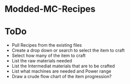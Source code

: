 # Modded-MC-Recipes

# ToDo
- Pull Recipes from the existing files
- Create a drop down or search to select the item to craft
- Select how many of the item to craft
- List the raw materials needed 
- List the Intermediat materials that are to be crafted
- List what machines are needed and Power range
- Draw a crude flow chart of the item progression?
